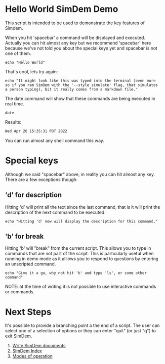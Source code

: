 # Hello World SimDem Demo

This script is intended to be used to demonstrate the key features of
Simdem.

When you hit 'spacebar' a command will be displayed and
executed. Actually you can hit almost any key but we recommend
'spacebar' here because we've not told you about the special keys yet
and spacebar is not one of them.

```
echo "Hello World"
```

That's cool, lets try again:

```
echo "It might look like this was typed into the terminal (even more so if you ran SimDem with the '--style simulate' flag, that simulates a person typing), bit it really comes from a markdown file."
```

The date command will show that these commands are being executed in real time.

```
date
```

Results: 

```expected_similarity=0.3
Wed Apr 20 15:35:31 PDT 2022
```

You can run almost any shell command this way.

# Special keys

Although we said "spacebar" above, in reality you can hit almost any
key. There are a few exceptions though:

## 'd' for description

Hitting 'd' will print all the text since the last command, that is it
will print the description of the next command to be executed.

```
echo "Hitting 'd' now will display the description for this command."
```

## 'b' for break

Hitting 'b' will "break" from the current script. This allows you to
type in commands that are not part of the script. This is particularly
useful when running in demo mode as it alllows you to respond to
questions by entering an unscripted command.

```
echo "Give it a go, why not hit 'b' and type 'ls', or some other command"
```

NOTE: at the time of writing it is not possible to use interactive
commands or commands.

# Next Steps

It's possible to provide a branching point a the end of a script. The
user can select one of a selection of options or they can enter "quit"
(or just "q") to exit SimDem.

  1. [Write SimDem documents](../syntax/README.md)
  2. [SimDem Index](../README.md)
  3. [Modes of operation](../modes/README.md)



